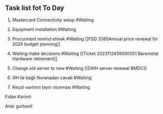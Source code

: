 ## Task list fot To Day
1. Mastercard Connectivity setup  #Waiting 

2. Equipment installation  #Waiting 

3. Procurment remind etmək #Waiting 
[[PSD 2085Annual price renewal for 2024 budget planning]]

4. Waiting make decisions  #Waiting 
[[Ticket 2023112439000051 Baremetal Hardware retirement]]

5. Change old server to new #Waiting 
[[DWH server renewal  BMDC]]

6. ƏH ilə bağlı Nuranadan cavab #Waiting 

7. Keçid vaxtının təyin olunması #Waiting 


Fidan Kərimli

Anar gurbanli
